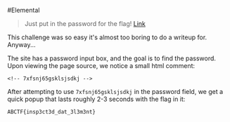 #Elemental
> Just put in the password for the flag! [Link](http://yrmyzscnvh.abctf.xyz/web1/ "link")

This challenge was so easy it's almost too boring to do a writeup for. Anyway...

The site has a password input box, and the goal is to find the password. Upon viewing the page source, we notice a small html comment:

`<!-- 7xfsnj65gsklsjsdkj -->`

After attempting to use `7xfsnj65gsklsjsdkj` in the password field, we get a quick popup that lasts roughly 2-3 seconds with the flag in it:

`ABCTF{insp3ct3d_dat_3l3m3nt}`
